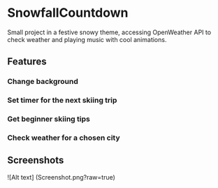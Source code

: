 # SnowfallCountdown
Small project in a festive snowy theme, accessing OpenWeather API to check weather and playing music with cool animations.

## Features

### Change background
### Set timer for the next skiing trip
### Get beginner skiing tips
### Check weather for a chosen city


## Screenshots

![Alt text] (Screenshot.png?raw=true)